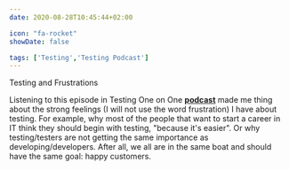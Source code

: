 ```yaml
---
date: 2020-08-28T10:45:44+02:00

icon: "fa-rocket"
showDate: false

tags: ['Testing','Testing Podcast']
---
```

Testing and Frustrations

Listening to this episode in Testing One on One [__podcast__](https://qablog.practitest.com/frustrations-in-testing-what-to-do-about-them/) made me thing about the strong feelings (I will not use the
word frustration) I have about testing. For example, why most of the people that want to start a career in IT think
they should begin with testing, "because it's easier". Or why testing/testers are not getting the same importance as
developing/developers. After all, we all are in the same boat and should have the same goal: happy customers.